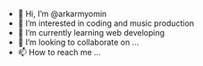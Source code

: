 - 👋 Hi, I’m @arkarmyomin
- 👀 I’m interested in coding and music production
- 🌱 I’m currently learning web developing
- 💞️ I’m looking to collaborate on ...
- 📫 How to reach me ...

<!---
arkarmyomynn/arkarmyomynn is a ✨ special ✨ repository because its `README.md` (this file) appears on your GitHub profile.
You can click the Preview link to take a look at your changes.
--->
